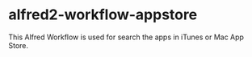 alfred2-workflow-appstore
=========================

This Alfred Workflow is used for search the apps in iTunes or Mac App Store.